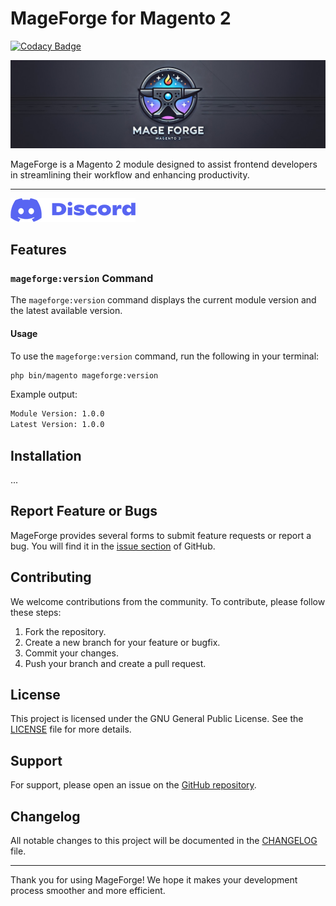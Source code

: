 # MageForge for Magento 2

[![Codacy Badge](https://app.codacy.com/project/badge/Grade/365d32460022451ba3918f5643341753)](https://app.codacy.com/gh/dermatz/mageforge/dashboard?utm_source=gh&utm_medium=referral&utm_content=&utm_campaign=Badge_grade)

![Mageforge Hero](./.github/assets/mageforge-hero.jpg)

MageForge is a Magento 2 module designed to assist frontend developers in streamlining their workflow and enhancing productivity.

---

[![Join our Discord community](./.github/assets/small_logo_blurple_RGB.png)](https://discord.gg/H5CjMXQQHn)

## Features

### `mageforge:version` Command

The `mageforge:version` command displays the current module version and the latest available version.

#### Usage

To use the `mageforge:version` command, run the following in your terminal:

```sh
php bin/magento mageforge:version
```

Example output:

```sh
Module Version: 1.0.0
Latest Version: 1.0.0
```

## Installation

...

## Report Feature or Bugs

MageForge provides several forms to submit feature requests or report a bug.
You will find it in the [issue section](https://github.com/dermatz/mageforge/issues) of GitHub.

## Contributing

We welcome contributions from the community. To contribute, please follow these steps:

1. Fork the repository.
2. Create a new branch for your feature or bugfix.
3. Commit your changes.
4. Push your branch and create a pull request.

## License

This project is licensed under the GNU General Public License.
See the [LICENSE](LICENSE) file for more details.

## Support

For support, please open an issue on the [GitHub repository](https://github.com/dermatz/mageforge/issues).

## Changelog

All notable changes to this project will be documented in the [CHANGELOG](CHANGELOG.md) file.

---

Thank you for using MageForge!
We hope it makes your development process smoother and more efficient.
